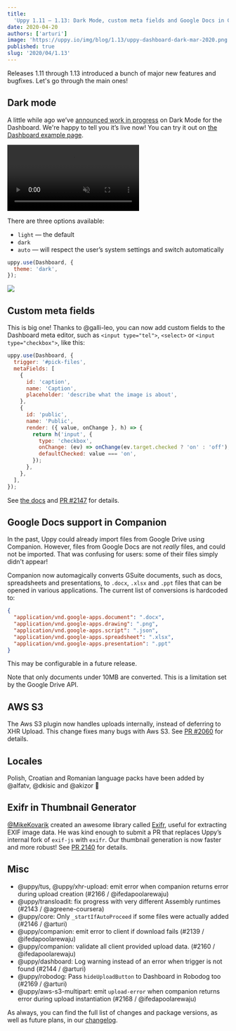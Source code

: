 ```yaml
---
title:
  'Uppy 1.11 — 1.13: Dark Mode, custom meta fields and Google Docs in Companion'
date: 2020-04-20
authors: ['arturi']
image: 'https://uppy.io/img/blog/1.13/uppy-dashboard-dark-mar-2020.png'
published: true
slug: '2020/04/1.13'
---
```


Releases 1.11 through 1.13 introduced a bunch of major new features and
bugfixes. Let's go through the main ones!

## Dark mode

A little while ago we’ve
[announced work in progress](https://mobile.twitter.com/uppy_io/status/1221070643543838721)
on Dark Mode for the Dashboard. We're happy to tell you it’s live now! You can
try it out on [the Dashboard example page](/examples/dashboard/).

<video alt="Demo video showing Uppy Dark Mode" muted autoplay loop>
  <source src="/img/blog/1.13/dark-mode-auto.webm" type="video/webm" />
  <source src="/img/blog/1.13/dark-mode-auto.mp4" type="video/mp4" />
</video>

There are three options available:

- `light` — the default
- `dark`
- `auto` — will respect the user’s system settings and switch automatically

```js
uppy.use(Dashboard, {
  theme: 'dark',
});
```

![](/img/blog/1.13/uppy-dashboard-dark-mar-2020.png)

<!--truncate-->

## Custom meta fields

This is big one! Thanks to @galli-leo, you can now add custom fields to the
Dashboard meta editor, such as `<input type="tel">`, `<select>` or
`<input type="checkbox">`, like this:

```js
uppy.use(Dashboard, {
  trigger: '#pick-files',
  metaFields: [
    {
      id: 'caption',
      name: 'Caption',
      placeholder: 'describe what the image is about',
    },
    {
      id: 'public',
      name: 'Public',
      render: ({ value, onChange }, h) => {
        return h('input', {
          type: 'checkbox',
          onChange: (ev) => onChange(ev.target.checked ? 'on' : 'off'),
          defaultChecked: value === 'on',
        });
      },
    },
  ],
});
```

See [the docs](/docs/dashboard/#metaFields) and
[PR #2147](https://github.com/transloadit/uppy/pull/2147) for details.

## Google Docs support in Companion

In the past, Uppy could already import files from Google Drive using Companion.
However, files from Google Docs are not _really_ files, and could not be
imported. That was confusing for users: some of their files simply didn't
appear!

Companion now automagically converts GSuite documents, such as docs,
spreadsheets and presentations, to `.docx`, `.xlsx` and `.ppt` files that can be
opened in various applications. The current list of conversions is hardcoded to:

```json
{
  "application/vnd.google-apps.document": ".docx",
  "application/vnd.google-apps.drawing": ".png",
  "application/vnd.google-apps.script": ".json",
  "application/vnd.google-apps.spreadsheet": ".xlsx",
  "application/vnd.google-apps.presentation": ".ppt"
}
```

This may be configurable in a future release.

Note that only documents under 10MB are converted. This is a limitation set by
the Google Drive API.

## AWS S3

The Aws S3 plugin now handles uploads internally, instead of deferring to XHR
Upload. This change fixes many bugs with Aws S3. See
[PR #2060](https://github.com/transloadit/uppy/pull/2147) for details.

## Locales

Polish, Croatian and Romanian language packs have been added by @alfatv, @dkisic
and @akizor :tada:

## Exifr in Thumbnail Generator

[@MikeKovarik](https://github.com/MikeKovarik) created an awesome library called
[Exifr](https://github.com/MikeKovarik/exifr), useful for extracting EXIF image
data. He was kind enough to submit a PR that replaces Uppy’s internal fork of
`exif-js` with `exifr`. Our thumbnail generation is now faster and more robust!
See [PR 2140](https://github.com/transloadit/uppy/pull/2140) for details.

## Misc

- @uppy/tus, @uppy/xhr-upload: emit error when companion returns error during
  upload creation (#2166 / @ifedapoolarewaju)
- @uppy/transloadit: fix progress with very different Assembly runtimes (#2143 /
  @agreene-coursera)
- @uppy/core: Only `_startIfAutoProceed` if some files were actually added
  (#2146 / @arturi)
- @uppy/companion: emit error to client if download fails (#2139 /
  @ifedapoolarewaju)
- @uppy/companion: validate all client provided upload data. (#2160 /
  @ifedapoolarewaju)
- @uppy/dashboard: Log warning instead of an error when trigger is not found
  (#2144 / @arturi)
- @uppy/robodog: Pass `hideUploadButton` to Dashboard in Robodog too (#2169 /
  @arturi)
- @uppy/aws-s3-multipart: emit `upload-error` when companion returns error
  during upload instantiation (#2168 / @ifedapoolarewaju)

As always, you can find the full list of changes and package versions, as well
as future plans, in our
[changelog](https://github.com/transloadit/uppy/blob/master/CHANGELOG.md).
